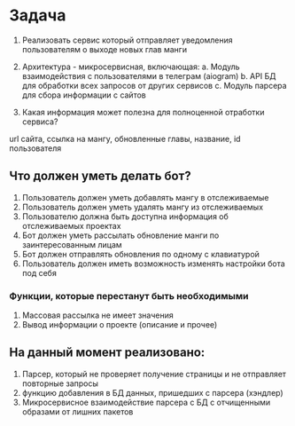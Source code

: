 # Задача

1. Реализовать сервис который отправляет уведомления пользователям о выходе новых глав манги

2. Архитектура - микросервисная, включающая:
   a. Модуль взаимодействия с пользователями в телеграм (aiogram)
   b. API БД для обработки всех запросов от других сервисов
   c. Модуль парсера для сбора информации с сайтов

3. Какая информация может полезна для полноценной отработки сервиса?

url сайта, ссылка на мангу, обновленные главы, название, id пользователя

## Что должен уметь делать бот?

1. Пользователь должен уметь добавлять мангу в отслеживаемые
2. Пользователь должен уметь удалять мангу из отслеживаемых
3. Пользователю должна быть доступна информация об отслеживаемых проектах
4. Бот должен уметь рассылать обновление манги по заинтересованным лицам
5. Бот должен отправлять обновления по одному с клавиатурой
6. Пользователь должен иметь возможность изменять настройки бота под себя

### Функции, которые перестанут быть необходимыми

1. Массовая рассылка не имеет значения
2. Вывод информации о проекте (описание и прочее)


## На данный момент реализовано:
1. Парсер, который не проверяет получение страницы и не отправляет повторные запросы
2. функцию добавления в БД данных, пришедших с парсера (хэндлер)
3. Микросервисное взаимодействие парсера с БД с отчищенными образами от лишних пакетов